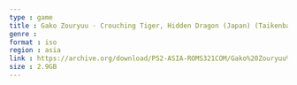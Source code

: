 ```yaml
---
type : game
title : Gako Zouryuu - Crouching Tiger, Hidden Dragon (Japan) (Taikenban)
genre : 
format : iso
region : asia
link : https://archive.org/download/PS2-ASIA-ROMS321COM/Gako%20Zouryuu%20-%20Crouching%20Tiger%2C%20Hidden%20Dragon%20%28Japan%29%20%28Taikenban%29.7z
size : 2.9GB
---
```

